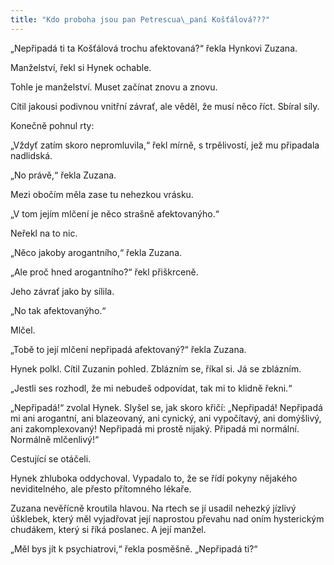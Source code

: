 ```yaml
---
title: "Kdo proboha jsou pan Petrescua\_paní Košťálová???"
---
```


„Nepřipadá ti ta Košťálová trochu afektovaná?“ řekla Hynkovi Zuzana.

Manželství, řekl si Hynek ochable.

Tohle je manželství. Muset začínat znovu a znovu.

Cítil jakousi podivnou vnitřní závrať, ale věděl, že musí něco říct. Sbíral síly.

Konečně pohnul rty:

„Vždyť zatím skoro nepromluvila,“ řekl mírně, s trpělivostí, jež mu připadala nadlidská.

„No právě,“ řekla Zuzana.

Mezi obočím měla zase tu nehezkou vrásku.

„V tom jejím mlčení je něco strašně afektovanýho.“

Neřekl na to nic.

„Něco jakoby arogantního,“ řekla Zuzana.

„Ale proč hned arogantního?“ řekl přiškrceně.

Jeho závrať jako by sílila.

„No tak afektovanýho.“

Mlčel.

„Tobě to její mlčení nepřipadá afektovaný?“ řekla Zuzana.

Hynek polkl. Cítil Zuzanin pohled. Zblázním se, říkal si. Já se zblázním.

„Jestli ses rozhodl, že mi nebudeš odpovídat, tak mi to klidně řekni.“

„Nepřipadá!“ zvolal Hynek. Slyšel se, jak skoro křičí: „Nepřipadá! Nepřipadá mi ani arogantní, ani blazeovaný, ani cynický, ani vypočítavý, ani domýšlivý, ani zakomplexovaný! Nepřipadá mi prostě nijaký. Připadá mi normální. Normálně mlčenlivý!“

Cestující se otáčeli.

Hynek zhluboka oddychoval. Vypadalo to, že se řídí pokyny nějakého neviditelného, ale přesto přítomného lékaře.

Zuzana nevěřícně kroutila hlavou. Na rtech se jí usadil nehezký jízlivý úšklebek, který měl vyjadřovat její naprostou převahu nad oním hysterickým chudákem, který si říká poslanec. A její manžel.

„Měl bys jít k psychiatrovi,“ řekla posměšně. „Nepřipadá ti?“
